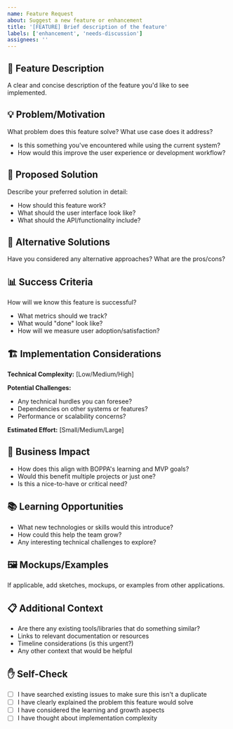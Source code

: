```yaml
---
name: Feature Request
about: Suggest a new feature or enhancement
title: '[FEATURE] Brief description of the feature'
labels: ['enhancement', 'needs-discussion']
assignees: ''
---
```


## 🚀 Feature Description

A clear and concise description of the feature you'd like to see implemented.

## 💡 Problem/Motivation

What problem does this feature solve? What use case does it address?

- Is this something you've encountered while using the current system?
- How would this improve the user experience or development workflow?

## 🎯 Proposed Solution

Describe your preferred solution in detail:

- How should this feature work?
- What should the user interface look like?
- What should the API/functionality include?

## 🔀 Alternative Solutions

Have you considered any alternative approaches? What are the pros/cons?

## 📊 Success Criteria

How will we know this feature is successful?

- What metrics should we track?
- What would "done" look like?
- How will we measure user adoption/satisfaction?

## 🏗️ Implementation Considerations

**Technical Complexity:** [Low/Medium/High]

**Potential Challenges:**

- Any technical hurdles you can foresee?
- Dependencies on other systems or features?
- Performance or scalability concerns?

**Estimated Effort:** [Small/Medium/Large]

## 💼 Business Impact

- How does this align with BOPPA's learning and MVP goals?
- Would this benefit multiple projects or just one?
- Is this a nice-to-have or critical need?

## 📚 Learning Opportunities

- What new technologies or skills would this introduce?
- How could this help the team grow?
- Any interesting technical challenges to explore?

## 🖼️ Mockups/Examples

If applicable, add sketches, mockups, or examples from other applications.

## 📋 Additional Context

- Are there any existing tools/libraries that do something similar?
- Links to relevant documentation or resources
- Timeline considerations (is this urgent?)
- Any other context that would be helpful

## ✋ Self-Check

- [ ] I have searched existing issues to make sure this isn't a duplicate
- [ ] I have clearly explained the problem this feature would solve
- [ ] I have considered the learning and growth aspects
- [ ] I have thought about implementation complexity
